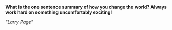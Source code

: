 **What is the one sentence summary of how you change the world? Always work hard on something uncomfortably exciting!**

*"Larry Page"*
